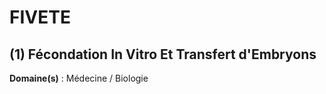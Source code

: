 # FIVETE

## (1) Fécondation In Vitro Et Transfert d'Embryons

**Domaine(s)** : Médecine / Biologie
